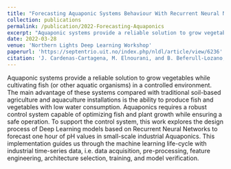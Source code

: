 ```yaml
---
title: "Forecasting Aquaponic Systems Behaviour With Recurrent Neural Networks Models"
collection: publications
permalink: /publication/2022-Forecasting-Aquaponics
excerpt: "Aquaponic systems provide a reliable solution to grow vegetables while cultivating fish (or other aquatic organisms) in a controlled environment. The main advantage of these systems compared with traditional soil-based agriculture and aquaculture installations is the ability to produce fish and vegetables with low water consumption. Aquaponics requires a robust control system capable of optimizing fish and plant growth while ensuring a safe operation."
date: 2022-03-28
venue: 'Northern Lights Deep Learning Workshop'
paperurl: 'https://septentrio.uit.no/index.php/nldl/article/view/6236'
citation: 'J. Cardenas-Cartagena, M. Elnourani, and B. Beferull-Lozano, “Forecasting Aquaponic Systems Behaviour With Recurrent Neural Networks Models,” in Pro- ceedings of the Northern Lights Deep Learning Workshop, Tromso, Norway, 2022, doi: 10.7557/18.6236'
---
```

Aquaponic systems provide a reliable solution to grow vegetables while cultivating fish (or other aquatic organisms) in a controlled environment. The main advantage of these systems compared with traditional soil-based agriculture and aquaculture installations is the ability to produce fish and vegetables with low water consumption. Aquaponics requires a robust control system capable of optimizing fish and plant growth while ensuring a safe operation. To support the control system, this work explores the design process of Deep Learning models based on Recurrent Neural Networks to forecast one hour of pH values in small-scale industrial Aquaponics. This implementation guides us through the machine learning life-cycle with industrial time-series data, i.e. data acquisition, pre-processing, feature engineering, architecture selection, training, and model verification.